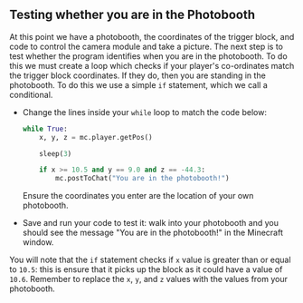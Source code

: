## Testing whether you are in the Photobooth

At this point we have a photobooth, the coordinates of the trigger block, and code to control the camera module and take a picture. The next step is to test whether the program identifies when you are in the photobooth. To do this we must create a loop which checks if your player's co-ordinates match the trigger block coordinates. If they do, then you are standing in the photobooth. To do this we use a simple `if` statement, which we call a conditional.

- Change the lines inside your `while` loop to match the code below:

    ```python
    while True:
        x, y, z = mc.player.getPos()

    	sleep(3)

    	if x >= 10.5 and y == 9.0 and z == -44.3:
    	    mc.postToChat("You are in the photobooth!")
    ```

    Ensure the coordinates you enter are the location of your own photobooth.

- Save and run your code to test it: walk into your photobooth and you should see the message "You are in the photobooth!" in the Minecraft window.

You will note that the `if` statement checks if `x` value is greater than or equal to `10.5`: this is ensure that it picks up the block as it could have a value of `10.6`. Remember to replace the `x`, `y`, and `z` values with the values from your photobooth.

